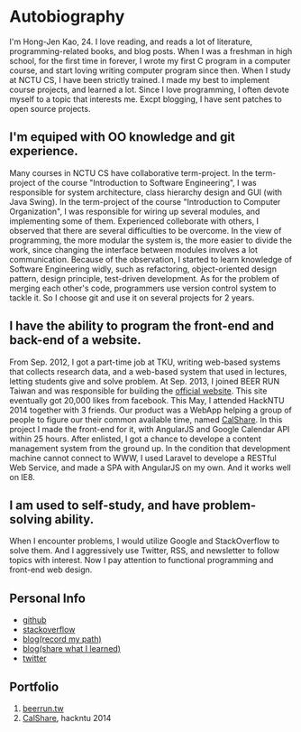 # Autobiography
I'm Hong-Jen Kao, 24. I love reading, and reads a lot of literature, programming-related books, and blog posts.
When I was a freshman in high school, for the first time in forever, I wrote my first C program in a computer course, and start loving writing computer program since then.
When I study at NCTU CS, I have been strictly trained. I made my best to implement course projects, and learned a lot. Since I love programming, I often devote myself to a topic that interests me. Excpt blogging, I have sent patches to open source projects.

## I'm equiped with OO knowledge and git experience.
Many courses in NCTU CS have collaborative term-project. In the term-project of the course "Introduction to Software Engineering", I was responsible for system architecture, class hierarchy design and GUI (with Java Swing). In the term-project of the course "Introduction to Computer Organization", I was responsible for wiring up several modules, and implementing some of them.
Experienced colleborate with others, I observed that there are several difficulties to be overcome. In the view of programming, the more modular the system is, the more easier to divide the work, since changing the interface between modules involves a lot communication.
Because of the observation, I started to learn knowledge of Software Engineering widly, such as refactoring, object-oriented design pattern, design principle, test-driven development.
As for the problem of merging each other's code, programmers use version control system to tackle it. So I choose git and use it on several projects for 2 years.

## I have the ability to program the front-end and back-end of a website.
From Sep. 2012, I got a part-time job at TKU, writing web-based systems that collects research data, and a web-based system that used in lectures, letting students give and solve problem.
At Sep. 2013, I joined BEER RUN Taiwan and was responsible for building the [official website][beerrun.tw]. This site eventually got 20,000 likes from facebook.
This May, I attended HackNTU 2014 together with 3 friends. Our product was a WebApp helping a group of people to figure our their common available time, named [CalShare][CalShare]. In this project I made the front-end for it, with AngularJS and Google Calendar API within 25 hours.
After enlisted, I got a chance to develope a content management system from the ground up. In the condition that development machine cannot connect to WWW, I used Laravel to develope a RESTful Web Service, and made a SPA with AngularJS on my own. And it works well on IE8.

## I am used to self-study, and have problem-solving ability.
When I encounter problems, I would utilize Google and StackOverflow to solve them. And I aggressively use Twitter, RSS, and newsletter to follow topics with interest. Now I pay attention to functional programming and front-end web design.

## Personal Info
- [github](https://github.com/cades)
- [stackoverflow](http://stackoverflow.com/users/1484674/cades-kao)
- [blog(record my path)](http://strong-craftsman.blogspot.com/)
- [blog(share what I learned)](http://cadesshare.blogspot.com/)
- [twitter](https://twitter.com/cadeskao)

## Portfolio
1. [beerrun.tw][beerrun.tw]
1. [CalShare][CalShare], hackntu 2014

[beerrun.tw]: http://beerrun-tw.herokuapp.com/
[CalShare]: http://calshare.herokuapp.com/
